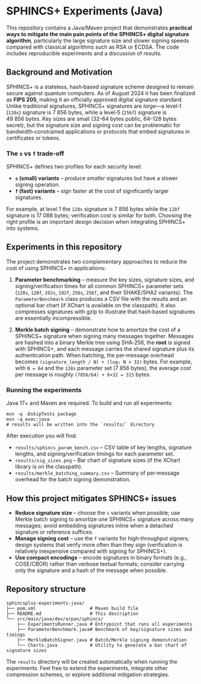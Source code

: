 # SPHINCS+ Experiments (Java)

This repository contains a Java/Maven project that demonstrates **practical ways to mitigate the main pain points of the SPHINCS+ digital signature algorithm**, particularly the large signature size and slower signing speeds compared with classical algorithms such as RSA or ECDSA.  The code includes reproducible experiments and a discussion of results.

## Background and Motivation

SPHINCS+ is a stateless, hash‑based signature scheme designed to remain secure against quantum computers.  As of August 2024 it has been finalized as **FIPS 205**, making it an officially approved digital signature standard.  Unlike traditional signatures, SPHINCS+ signatures are *large*—a level‑1 (`128s`) signature is 7 856 bytes, while a level‑5 (`256f`) signature is 49 856 bytes.  Key sizes are small (32–64 bytes public, 64–128 bytes secret), but the signature size and signing cost can be problematic for bandwidth‑constrained applications or protocols that embed signatures in certificates or tokens.

### The `s` vs `f` trade‑off

SPHINCS+ defines two profiles for each security level:

* **`s` (small) variants** – produce *smaller* signatures but have a slower signing operation.
* **`f` (fast) variants** – sign faster at the cost of significantly larger signatures.

For example, at level 1 the `128s` signature is 7 856 bytes while the `128f` signature is 17 088 bytes; verification cost is similar for both.  Choosing the right profile is an important design decision when integrating SPHINCS+ into systems.

## Experiments in this repository

The project demonstrates two complementary approaches to reduce the cost of using SPHINCS+ in applications:

1. **Parameter benchmarking** – measure the key sizes, signature sizes, and signing/verification times for all common SPHINCS+ parameter sets (`128s`, `128f`, `192s`, `192f`, `256s`, `256f`, and their SHAKE/SHA2 variants).  The `ParameterBenchmark` class produces a CSV file with the results and an optional bar chart (if XChart is available on the classpath).  It also compresses signatures with gzip to illustrate that hash‑based signatures are essentially incompressible.

2. **Merkle batch signing** – demonstrate how to amortize the cost of a SPHINCS+ signature when signing many messages together.  Messages are hashed into a binary Merkle tree using SHA‑256, the **root** is signed with SPHINCS+, and each message carries the shared signature plus its authentication path.  When batching, the per‑message overhead becomes `(signature_length / N) + (log₂ N × 32)` bytes.  For example, with `N = 64` and the `128s` parameter set (7 856 bytes), the average cost per message is roughly `(7856/64) + 6×32 = 315` bytes.

### Running the experiments

Java 17+ and Maven are required.  To build and run all experiments:

```
mvn -q -DskipTests package
mvn -q exec:java
# results will be written into the `results/` directory
```

After execution you will find:

* `results/sphincs_param_bench.csv` – CSV table of key lengths, signature lengths, and signing/verification timings for each parameter set.
* `results/sig_sizes.png` – Bar chart of signature sizes (if the XChart library is on the classpath).
* `results/merkle_batching_summary.csv` – Summary of per‑message overhead for the batch signing demonstration.

## How this project mitigates SPHINCS+ issues

* **Reduce signature size** – choose the `s` variants when possible; use Merkle batch signing to amortize one SPHINCS+ signature across many messages; avoid embedding signatures inline when a detached signature or reference suffices.
* **Manage signing cost** – use the `f` variants for high‑throughput signers; design systems that verify more often than they sign (verification is relatively inexpensive compared with signing for SPHINCS+).
* **Use compact encodings** – encode signatures in binary formats (e.g., COSE/CBOR) rather than verbose textual formats; consider carrying only the signature and a hash of the message when possible.

## Repository structure

```
sphincsplus-experiments-java/
├── pom.xml                    # Maven build file
├── README.md                  # This description
└── src/main/java/dev/arpan/sphincs/
    ├── ExperimentsRunner.java # Entrypoint that runs all experiments
    ├── ParameterBenchmark.java# Benchmark of key/signature sizes and timings
    ├── MerkleBatchSigner.java # Batch/Merkle signing demonstration
    └── Charts.java            # Utility to generate a bar chart of signature sizes
```

The `results` directory will be created automatically when running the experiments.  Feel free to extend the experiments, integrate other compression schemes, or explore additional mitigation strategies.
